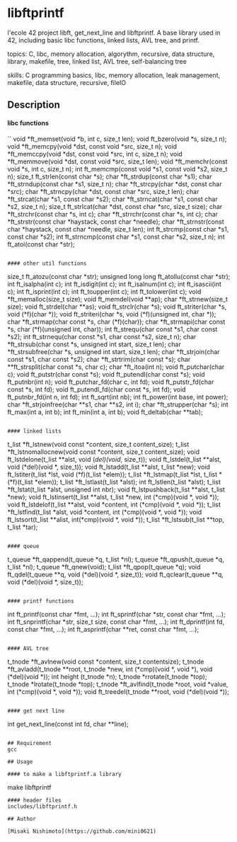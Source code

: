 libftprintf
====

l'ecole 42 project libft, get_next_line and libftprintf.
A base library used in 42, 
including basic libc functions, linked lists, AVL tree, and printf.

topics: C, libc, memory allocation, algorythm, recursive, data structure, library, makefile, tree, linked list, AVL tree, self-balancing tree

skills: C programming basics, libc, memory allocation, leak management, makefile, data structure, recursive, fileIO


## Description
#### libc functions
``
void				*ft_memset(void *b, int c, size_t len);
void				ft_bzero(void *s, size_t n);
void				*ft_memcpy(void *dst, const void *src, size_t n);
void				*ft_memccpy(void *dst, const void *src, int c, size_t n);
void				*ft_memmove(void *dst, const void *src, size_t len);
void				*ft_memchr(const void *s, int c, size_t n);
int					ft_memcmp(const void *s1, const void *s2, size_t n);
size_t			ft_strlen(const char *s);
char				*ft_strdup(const char *s1);
char				*ft_strndup(const char *s1, size_t n);
char				*ft_strcpy(char *dst, const char *src);
char				*ft_strncpy(char *dst, const char *src, size_t len);
char				*ft_strcat(char *s1, const char *s2);
char				*ft_strncat(char *s1, const char *s2, size_t n);
size_t			 ft_strlcat(char *dst, const char *src, size_t size);
char				*ft_strchr(const char *s, int c);
char				*ft_strrchr(const char *s, int c);
char				*ft_strstr(const char *haystack, const char *needle);
char				*ft_strnstr(const char *haystack, const char *needle, size_t len);
int					ft_strcmp(const char *s1, const char *s2);
int					ft_strncmp(const char *s1, const char *s2, size_t n);
int					ft_atoi(const char *str);
```

#### other util functions
```
size_t				ft_atozu(const char *str);
unsigned long long	ft_atollu(const char *str);
int					ft_isalpha(int c);
int					ft_isdigit(int c);
int					ft_isalnum(int c);
int					ft_isascii(int c);
int					ft_isprint(int c);
int					ft_toupper(int c);
int					ft_tolower(int c);
void				*ft_memalloc(size_t size);
void				ft_memdel(void **ap);
char				*ft_strnew(size_t size);
void				ft_strdel(char **as);
void				ft_strclr(char *s);
void				ft_striter(char *s, void (*f)(char *));
void				ft_striteri(char *s, void (*f)(unsigned int, char *));
char				*ft_strmap(char const *s, char (*f)(char));
char				*ft_strmapi(char const *s, char (*f)(unsigned int, char));
int					ft_strequ(char const *s1, char const *s2);
int					ft_strnequ(char const *s1, char const *s2, size_t n);
char				*ft_strsub(char const *s, unsigned int start, size_t len);
char				*ft_strsubfree(char *s, unsigned int start, size_t len);
char				*ft_strjoin(char const *s1, char const *s2);
char				*ft_strtrim(char const *s);
char				**ft_strsplit(char const *s, char c);
char				*ft_itoa(int n);
void				ft_putchar(char c);
void				ft_putstr(char const *s);
void				ft_putendl(char const *s);
void				ft_putnbr(int n);
void				ft_putchar_fd(char c, int fd);
void				ft_putstr_fd(char const *s, int fd);
void				ft_putendl_fd(char const *s, int fd);
void				ft_putnbr_fd(int n, int fd);
int					ft_sqrt(int nb);
int					ft_power(int base, int power);
char				*ft_strjoinfree(char **s1, char **s2, int i);
char				*ft_strupper(char *s);
int					ft_max(int a, int b);
int					ft_min(int a, int b);
void				ft_deltab(char **tab);
```

#### linked lists
```
t_list				*ft_lstnew(void const *content, size_t content_size);
t_list				*ft_lstnomallocnew(void const *content, size_t content_size);
void				ft_lstdelone(t_list **alst, void (*del)(void*, size_t));
void				ft_lstdel(t_list **alst, void (*del)(void *, size_t));
void				ft_lstadd(t_list **alst, t_list *new);
void				ft_lstiter(t_list *lst, void (*f)(t_list *elem));
t_list				*ft_lstmap(t_list *lst, t_list *(*f)(t_list *elem));
t_list				*ft_lstlast(t_list *alst);
int					ft_lstlen(t_list *alst);
t_list				*ft_lstat(t_list *alst, unsigned int nbr);
void				ft_lstpushback(t_list **alst, t_list *new);
void				ft_lstinsert(t_list **alst, t_list *new, int (*cmp)(void *, void *));
void				ft_lstdelof(t_list **alst, void *content, int (*cmp)(void *, void *));
t_list				*ft_lstfind(t_list *alst, void *content, int (*cmp)(void *, void *));
void				ft_lstsort(t_list **alist, int(*cmp)(void *, void *));
t_list				*ft_lstsub(t_list **top, t_list *tar);
```

#### queue
```
t_queue				*ft_qappend(t_queue *q, t_list *nl);
t_queue				*ft_qpush(t_queue *q, t_list *nl);
t_queue				*ft_qnew(void);
t_list				*ft_qpop(t_queue *q);
void				ft_qdel(t_queue **q, void (*del)(void *, size_t));
void				ft_qclear(t_queue **q, void (*del)(void *, size_t));
```

#### printf functions
```
int					ft_printf(const char *fmt, ...);
int					ft_sprintf(char *str, const char *fmt, ...);
int					ft_snprintf(char *str, size_t size, const char *fmt, ...);
int					ft_dprintf(int fd, const char *fmt, ...);
int					ft_asprintf(char **ret, const char *fmt, ...);
```

#### AVL tree
```
t_tnode			*ft_avlnew(void const *content, size_t contentsize);
t_tnode			*ft_avladd(t_tnode **root, t_tnode *new, int (*cmp)(void *, void *), void (*del)(void *));
int				height (t_tnode *n);
t_tnode			*rrotate(t_tnode *top);
t_tnode			*lrotate(t_tnode *top);
t_tnode			*ft_avlfind(t_tnode *root, void *value, int (*cmp)(void *, void *));
void			ft_treedel(t_tnode **root, void (*del)(void *));
```

#### get next line 
```
int					get_next_line(const int fd, char **line);
```

## Requirement
gcc

## Usage

#### to make a libftprintf.a library
```
make libftprintf
```
#### header files
includes/libftprintf.h

## Author

[Misaki Nishimoto](https://github.com/mini0621)
